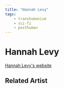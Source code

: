 ```yaml
---
title: "Hannah Levy"
tags:
    - transhumanism
    - sci-fi
    - posthuman
---
```


# Hannah Levy

[Hannah Levy's website](https://www.hannahslevy.com)

## Related Artist

